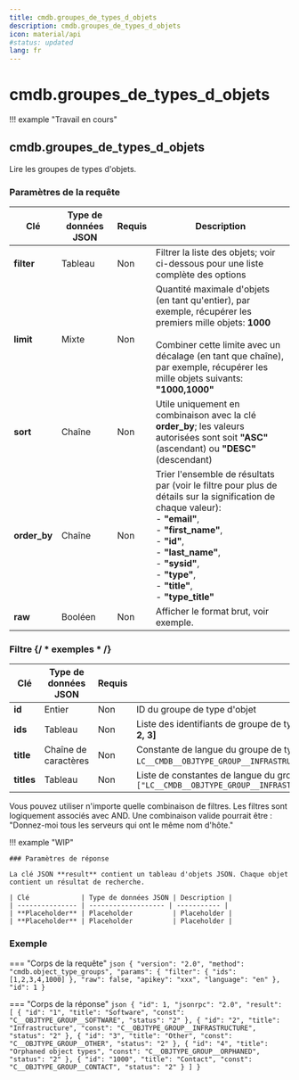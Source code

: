 ```yaml
---
title: cmdb.groupes_de_types_d_objets
description: cmdb.groupes_de_types_d_objets
icon: material/api
#status: updated
lang: fr
---
```


# cmdb.groupes_de_types_d_objets

!!! example "Travail en cours"

## cmdb.groupes_de_types_d_objets

Lire les groupes de types d'objets.

### Paramètres de la requête

| Clé          | Type de données JSON | Requis   | Description                                                                                                                                                                                                                                       |
| ------------ | -------------------- | -------- | ------------------------------------------------------------------------------------------------------------------------------------------------------------------------------------------------------------------------------------------------- |
| **filter**   | Tableau              | Non      | Filtrer la liste des objets; voir ci-dessous pour une liste complète des options                                                                                                                                                                  |
| **limit**    | Mixte                | Non      | Quantité maximale d'objets (en tant qu'entier), par exemple, récupérer les premiers mille objets: **1000**<br><br>Combiner cette limite avec un décalage (en tant que chaîne), par exemple, récupérer les mille objets suivants: **"1000,1000"** |
| **sort**     | Chaîne               | Non      | Utile uniquement en combinaison avec la clé **order_by**; les valeurs autorisées sont soit **"ASC"** (ascendant) ou **"DESC"** (descendant)                                                                                                        |
| **order_by** | Chaîne               | Non      | Trier l'ensemble de résultats par (voir le filtre pour plus de détails sur la signification de chaque valeur):<br>-   **"email"**,<br>-   **"first_name"**,<br>-   **"id"**,<br>-   **"last_name"**,<br>-   **"sysid"**,<br>-   **"type"**,<br>-   **"title"**,<br>-   **"type_title"** |
| **raw**      | Booléen              | Non      | Afficher le format brut, voir exemple.                                                                                                                                                                                                            |

### Filtre {/ * exemples * /}

| Clé        | Type de données JSON | Requis | Description                                                                                                                                  |
| ---------- | --------------------- | ------- | -------------------------------------------------------------------------------------------------------------------------------------------- |
| **id**     | Entier               | Non     | ID du groupe de type d'objet                                                                                                                |
| **ids**    | Tableau              | Non     | Liste des identifiants de groupe de type d'objet (en tant qu'entiers), par exemple: **[1, 2, 3]**                                           |
| **title**  | Chaîne de caractères | Non     | Constante de langue du groupe de type d'objet, par exemple: `LC__CMDB__OBJTYPE_GROUP__INFRASTRUCTURE` pour Serveur                           |
| **titles** | Tableau              | Non     | Liste de constantes de langue du groupe de type d'objet, par exemple: `["LC__CMDB__OBJTYPE_GROUP__INFRASTRUCTURE","LC__CMDB__OBJTYPE_GROUP__SOFTWARE"]` |


Vous pouvez utiliser n'importe quelle combinaison de filtres. Les filtres sont logiquement associés avec AND. Une combinaison valide pourrait être : "Donnez-moi tous les serveurs qui ont le même nom d'hôte."

!!! example "WIP"

    ### Paramètres de réponse

    La clé JSON **result** contient un tableau d'objets JSON. Chaque objet contient un résultat de recherche.

    | Clé             | Type de données JSON | Description |
    | --------------- | ------------------- | ----------- |
    | **Placeholder** | Placeholder          | Placeholder |
    | **Placeholder** | Placeholder          | Placeholder |

### Exemple

=== "Corps de la requête"
    ```json
    {
      "version": "2.0",
      "method": "cmdb.object_type_groups",
      "params": {
        "filter": {
          "ids": [1,2,3,4,1000]
        },
        "raw": false,
        "apikey": "xxx",
        "language": "en"
      },
      "id": 1
    }
    ```

=== "Corps de la réponse"
    ```json
    {
      "id": 1,
      "jsonrpc": "2.0",
      "result": [
        {
          "id": "1",
          "title": "Software",
          "const": "C__OBJTYPE_GROUP__SOFTWARE",
          "status": "2"
        },
        {
          "id": "2",
          "title": "Infrastructure",
          "const": "C__OBJTYPE_GROUP__INFRASTRUCTURE",
          "status": "2"
        },
        {
          "id": "3",
          "title": "Other",
          "const": "C__OBJTYPE_GROUP__OTHER",
          "status": "2"
        },
        {
          "id": "4",
          "title": "Orphaned object types",
          "const": "C__OBJTYPE_GROUP__ORPHANED",
          "status": "2"
        },
        {
          "id": "1000",
          "title": "Contact",
          "const": "C__OBJTYPE_GROUP__CONTACT",
          "status": "2"
        }
      ]
    }
    ```
